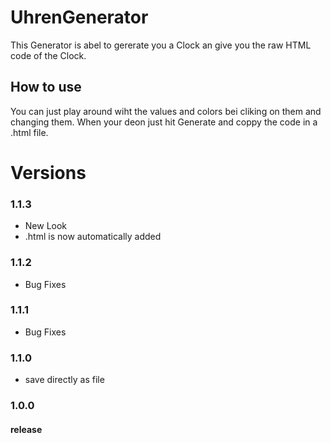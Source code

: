 # UhrenGenerator
This Generator is abel to gererate you a Clock an give you the raw HTML code of the Clock.

## How to use

You can just play around wiht the values and colors bei cliking on them and changing them. 
When your deon just hit Generate and coppy the code in a .html file.

# Versions

### 1.1.3
- New Look
- .html is now automatically added

### 1.1.2
- Bug Fixes

### 1.1.1
- Bug Fixes

### 1.1.0
- save directly as file

### 1.0.0

#### release
